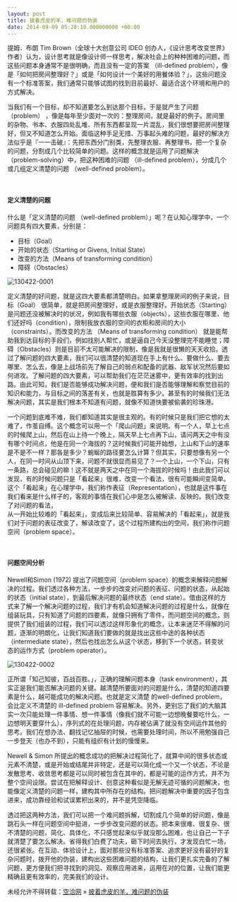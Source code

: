 ```yaml
---
layout: post
title: 披着虎皮的羊，难问题的伪装
date: 2014-09-09 05:28:19.000000000 +08:00
---
```


提姆．布朗 Tim Brown（全球十大创意公司 IDEO 创办人，《设计思考改变世界》作者）认为，设计思考就是像设计师一样思考，解决社会上的种种困难的问题，而这些问题本身通常不是很明确，而且没有一定的答案 （ill-defined problem），像是「如何把房间整理好？」或是「如何设计一个美好的用餐体验？」，这些问题没有一个标准答案，我们通常只能够试图的找到目前最好、最适合这个环境和用户的方式解决。

当我们有一个目标，却不知道要怎么到达那个目标，于是就产生了问题 （problem） ，像是每年至少面对一次的：整理房间，就是最好的例子。房间里的杂物、书本、衣服四处乱堆、所有东西都呈现一片混乱，我们很想要把房间整理好，但又不知道怎么开始。面临这种手足无措、万事起头难的问题，最好的解决方法似乎是『一一击破』：先把东西分门别类，先整理衣服、再整理书，把一个复杂的问题，分割成几个比较简单的问题。这样的概念就是运用了问题解决（problem-solving）中，把这种困难的问题 （ill-defined problem），分成几个或几组定义清楚的问题 （well-defined problem）。

 

#### 定义清楚的问题

什么是「定义清楚的问题 （well-defined problem）」呢？在认知心理学中，一个问题具有四大要素，分别是：

- 目标（Goal）
- 开始的状态（Starting or Givens, Initial State）
- 改变的方法（Means of transforming condition）
- 障碍（Obstacles）

![130422-0001](http://kongqia.com/wp-content/uploads/2014/09/130422-0001.png)

定义清楚的好问题，就是这四大要素都清楚明白。如果拿整理房间的例子来说，目标（Goal） 很简单，就是把房间整理好，或是衣服整理好。开始状态（Starting）是问题还没被解决时的状况，例如我有哪些衣服（objects），这些衣服在哪里、他们还好吗（condition），限制我放衣服的空间的衣柜和房间的大小（constraints）。而改变的方法 （Means of transforming condition） 就是能帮助我到达目标的手段们，例如找别人帮忙，或是逼自己今天没整理完不能睡觉；障碍（Obstacles）则是目前不太可能解决的限制，像是我就是很懒的天天收拾。透过了解问题的四大要素，我们可以很清楚的知道现在手上有什么、要做什么、要去哪里、怎么去，像是上战场前先了解自己的弱点和配备的武器、敌军状况然后要如何进攻。了解问题的四大要素，可以帮助我们在茫茫迷雾中，更有效率的找到出路。由此可知，我们是否能够成功解决问题，便和我们是否能够理解和察觉目前的知识和能力，与目标之间的落差有关，也就是胜算有多少。甚至有的时候我们无法解决问题，其实是我们根本不知道有问题，就像不知道快要被偷袭的珍珠港。

一个问题到底难不难，我们都知道其实是很主观的。有的时候只是我们把它想的太难了，作茧自缚。这个概念可以用一个「爬山问题」来说明。有一个人，早上七点的时候爬上山，然后在山上待一个晚上，隔天早上七点再下山，请问两天之中有没有哪个时间点，他是在同一个海拔的？这时候我们可能开始想，上山和下山的速率是不是不一样？那各是多少？蜿蜒的路径要怎么计算？但其实，只要想像有另一个人，在同一时间从山顶下来，问题不就很显而易见了？一个上山，一个下山，只有一条路，总会碰见的嘛！这不就是两天之中在同一个海拔的时候吗！由此我们可以发现，有的时候问题只是「看起来」很难，改变一个看法，很有可能瞬间变简单。这个「看起来」在心理学中，我们称作表征（Representation），也就是这件事在我们看来是什么样子的，客观的事情在我们心中是怎么被解读、反映的。我们改变了对问题的看法，  
 从一开始比较难的「看起来」，变成后来比较简单、容易解决的「看起来」，就是我们对于问题的表征改变了，解读改变了，这个过程所建构出的空间，我们称作问题空间（problem space）。

 

#### 问题空间分析

Newell和Simon (1972) 提出了问题空间（problem space）的概念来解释问题解决的过程。我们透过各种方法，一步步的改变对问题的表征、问题的状态，从起始的状态（initial state），到最后解决问题的最终状态（end state）。借由这样的方式来了解一个解决问题的过程，我们才有机会知道解决问题的过程是什么，就像在组装玩具，只有知道了问题的四要素，就像只拥有了零件，而问题空间的概念，则提供了我们组装的过程，我们可以透过这样形象化的概念，让本来迷茫不得解的问题，逐渐的明朗化，让我们知道我们要做的就是找出这些中途的各种状态（intermediate state），然后也找出怎么从这个状态，移到下一个状态，转变状态的运作方式（problem operator）。

![130422-0002](http://kongqia.com/wp-content/uploads/2014/09/130422-0002.png)

正所谓「知己知彼，百战百胜。」，正确的理解问题本身（task environment），其实正是我们能否解决问题的关键。越清楚所要面对的问题是什么，清楚的知道四要素是什么，越可能成功的解决问题。也就是定义清楚 的well-defined problem，会比定义不清楚的 ill-defined problem 容易解决。另外，更别忘了我们的大脑其实一次只能处理一件事情、想一件事情（像我们就不可能一边想晚餐要吃什么，一边想明天要穿什么），序列式的在处理问题，内存被佔满了就没有空间运作其他的思考。我们在想办法、翻找记忆抽屉的时候，也需要处理时间，所以不用勉强自己一步登天（也办不到），只能有组织有计划的慢慢来。

Newell & Simon 所提出的概念成功的把解决过程简化了，就算中间的很多状态或元素不清楚，或是开始或结尾并非特定，还是可以简化成一个又一个状态，不论是发散思考、收敛思考都是可以同时被包含在其中的，都是可能的运作方式，并不为整个空间设限。尝试在把解释设计、创意这种看似是无解无迹可循的问题解决，也能像定义清楚的问题一样，建构其中所存在的结构。把问题解决中重要的因子包含进来，成功靠经验和试误累积出来的，并不是凭空降临。

透过把这两种方法，我们可以把一个难问题拆解，切割成几个简单的好问题，像是跳石头一样在问题空间中挺进，一步步改变问题的状态。把本来很难、很复杂、很不清楚的问题，简化、具体化，不只感觉起来似乎就没那么困难，也让自己一下子就清楚了要怎么解决。省得我们白费了功夫，砸下时间去执行，才发现白忙一场，还很紧张。在互动、体验设计上，面对那些没有标准答案、追求更好没有最好的复杂问题时，拨开他的伪装，建构出这些困难问题的结构，让我们更扎实完备的了解问题，更方便我们把寻找到的洞见、观察应用进来，运用在对的位置，让我们能更精确且更有效率的，完美我们的设计。

未经允许不得转载：[空洽网](http://kongqia.com) » [披着虎皮的羊，难问题的伪装](http://kongqia.com/33515.html)


